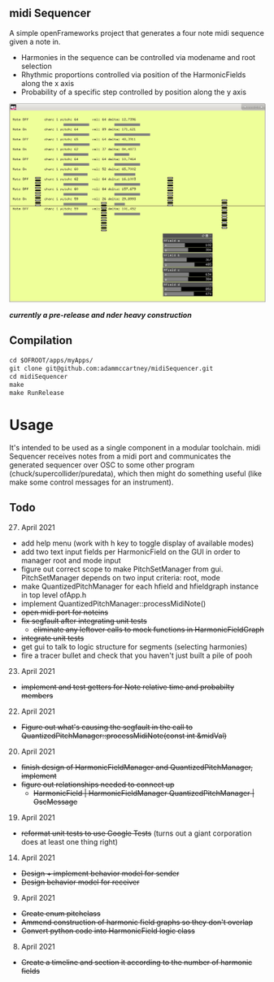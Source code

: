 ## midi Sequencer


A simple openFrameworks project that generates a four note midi sequence given
a note in. 
+ Harmonies in the sequence can be controlled via modename and root selection
+ Rhythmic proportions controlled via position of the HarmonicFields along the
  x axis
+ Probability of a specific step controlled by position along the y axis

![gui screenshot](img/guiScreenshot.png)

***currently a pre-release and nder heavy construction***

## Compilation 

```
cd $OFROOT/apps/myApps/
git clone git@github.com:adammccartney/midiSequencer.git
cd midiSequencer 
make
make RunRelease
```

# Usage

It's intended to be used as a single component in a modular toolchain. midi
Sequencer receives notes from a midi port and communicates the generated
sequencer over OSC to some other program (chuck/supercollider/puredata), 
which then might do something useful (like make some control messages 
for an instrument). 

## Todo
27. April 2021
+ add help menu (work with h key to toggle display of available modes)
+ add two text input fields per HarmonicField on the GUI in order to manager
  root and mode input
+ figure out correct scope to make PitchSetManager from gui. PitchSetManager
  depends on two input criteria: root, mode
+ make QuantizedPitchManager for each hfield and hfieldgraph instance in top
  level ofApp.h
+ implement QuantizedPitchManager::processMidiNote()
+ ~~open midi port for noteins~~
+ ~~fix segfault after integrating unit tests~~
   - ~~eliminate any leftover calls to mock functions in HarmonicFieldGraph~~
+ ~~integrate unit tests~~
+ get gui to talk to logic structure for segments (selecting harmonies)
+ fire a tracer bullet and check that you haven't just built a pile of pooh

23. April 2021
+ ~~implement and test getters for Note relative time and probabilty members~~

22. April 2021
+ ~~Figure out what's causing the segfault in the call to
  QuantizedPitchManager::processMidiNote(const int &midVal)~~

20. April 2021
+ ~~finish design of HarmonicFieldManager and QuantizedPitchManager,
  implement~~
+ ~~figure out relationships needed to connect up~~
  - ~~HarmonicField | HarmonicFieldManager QuantizedPitchManager | OscMessage~~

19. April 2021
+ ~~reformat unit tests to use Google Tests~~ (turns out a giant corporation
  does at least one thing right)

14. April 2021
+ ~~Design + implement behavior model for sender~~
+ ~~Design behavior model for receiver~~

9. April 2021
+ ~~Create enum pitchclass~~
+ ~~Ammend construction of harmonic field graphs so they don't overlap~~
+ ~~Convert python code into HarmonicField logic class~~

8. April 2021
+ ~~Create a timeline and section it according to the number of harmonic
  fields~~
